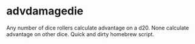 # advdamagedie

Any number of dice rollers calculate advantage on a d20. None calculate advantage on other dice. Quick and dirty homebrew script. 
